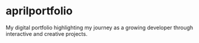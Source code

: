# aprilportfolio
My digital portfolio highlighting my journey as a growing developer through interactive and creative projects.
